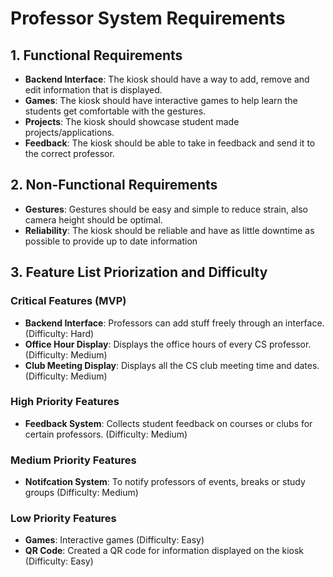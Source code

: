 # Professor System Requirements

## 1. Functional Requirements
- **Backend Interface**: The kiosk should have a way to add, remove and edit information that is displayed.
- **Games**: The kiosk should have interactive games to help learn the students get comfortable with the gestures.
- **Projects**: The kiosk should showcase student made projects/applications.
- **Feedback**: The kiosk should be able to take in feedback and send it to the correct professor.

## 2. Non-Functional Requirements
- **Gestures**: Gestures should be easy and simple to reduce strain, also camera height should be optimal.
- **Reliability**: The kiosk should be reliable and have as little downtime as possible to provide up to date information

## 3. Feature List Priorization and Difficulty

### Critical Features (MVP)
- **Backend Interface**: Professors can add stuff freely through an interface. (Difficulty: Hard)
- **Office Hour Display**: Displays the office hours of every CS professor. (Difficulty: Medium)
- **Club Meeting Display**: Displays all the CS club meeting time and dates. (Difficulty: Medium)

### High Priority Features
- **Feedback System**: Collects student feedback on courses or clubs for certain professors. (Difficulty: Medium)

### Medium Priority Features
- **Notifcation System**: To notify professors of events, breaks or study groups (Difficulty: Medium)

### Low Priority Features
- **Games**: Interactive games (Difficulty: Easy)
- **QR Code**: Created a QR code for information displayed on the kiosk (Difficulty: Easy)
